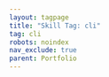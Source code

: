 ```yaml
---
layout: tagpage
title: "Skill Tag: cli"
tag: cli
robots: noindex
nav_exclude: true
parent: Portfolio
---
```

